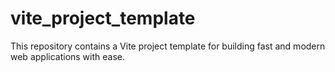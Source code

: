 # vite_project_template
This repository contains a Vite project template for building fast and modern web applications with ease.
